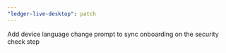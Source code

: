 ```yaml
---
"ledger-live-desktop": patch
---
```


Add device language change prompt to sync onboarding on the security check step
